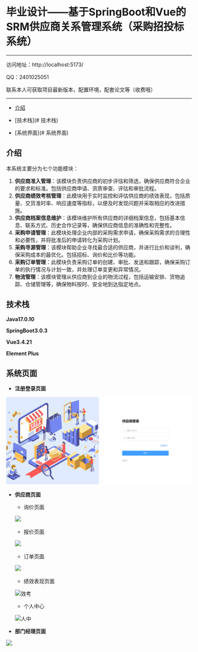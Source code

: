 # 毕业设计——基于SpringBoot和Vue的SRM供应商关系管理系统（采购招投标系统）

------

访问地址：http://localhost:5173/

QQ：2401025051

联系本人可获取项目最新版本，配置环境，配套论文等（收费哦）

------

+ [介绍](#介绍)

+ [技术栈](# 技术栈)
+ [系统界面](# 系统界面)

## 介绍

本系统主要分为七个功能模块：

1. **供应商准入管理**：该模块负责供应商的初步评估和筛选，确保供应商符合企业的要求和标准。包括供应商申请、资质审查、评估和审批流程。
2. **供应商绩效考核管理**：此模块用于实时监控和评估供应商的绩效表现，包括质量、交货准时率、响应速度等指标，以便及时发现问题并采取相应的改进措施。
3. **供应商档案信息维护**：该模块维护所有供应商的详细档案信息，包括基本信息、联系方式、历史合作记录等，确保供应商信息的准确性和完整性。
4. **采购申请管理**：此模块处理企业内部的采购需求申请，确保采购需求的合理性和必要性，并将批准后的申请转化为采购计划。
5. **采购寻源管理**：该模块帮助企业寻找最合适的供应商，并进行比价和谈判，确保采购成本的最优化。包括招标、询价和比价等功能。
6. **采购订单管理**：此模块负责采购订单的创建、审批、发送和跟踪，确保采购订单的执行情况与计划一致，并处理订单变更和异常情况。
7. **物流管理**：该模块管理从供应商到企业的物流过程，包括运输安排、货物追踪、仓储管理等，确保物料按时、安全地到达指定地点。

## 技术栈

**Java17.0.10**

**SpringBoot3.0.3**

**Vue3.4.21**

**Element Plus**

## 系统页面

+ **注册登录页面**

![](https://github.com/2020Sss697/SRM/blob/main/image/%E7%99%BB%E5%BD%95%E9%A1%B5%E9%9D%A2.png)

+ **供应商页面**
  + 询价页面

  ![](C:\Users\24010\Desktop\询价.png)

  + 报价页面

  ![](C:\Users\24010\Desktop\报价.png)

  + 订单页面

  ![](C:\Users\24010\Desktop\订单.png)

  + 绩效表现页面

  ![效考](C:\Users\24010\Desktop\绩效考核.png)

  + 个人中心

  ![人中](C:\Users\24010\Desktop\个人中心.png)


* **部门经理页面**


![](C:\Users\24010\Desktop\审批.png)
